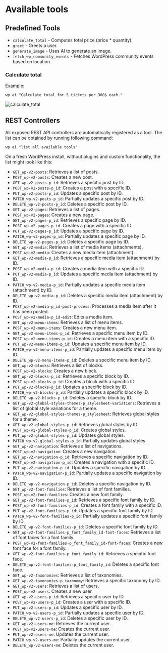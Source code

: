 # Available tools

## Predefined Tools

- `calculate_total` - Computes total price (price * quantity).
- `greet` - Greets a user.
- `generate_image` - Uses AI to generate an image.
- `fetch_wp_community_events` - Fetches WordPress community events based on location.

### Calculate total

Example:

```
wp ai "Calculate total for 5 tickets per 300$ each."
```
![calculate_total](./assets/calculate_total.gif)

## REST Controllers

All exposed REST API controllers are automatically registered as a tool. The list can be obtained by running following command:

```
wp ai "list all available tools"
```

On a fresh WordPress install, without plugins and custom functionality, the list might look like this:

- `GET_wp-v2-posts`: Retrieves a list of posts.
- `POST_wp-v2-posts`: Creates a new post.
- `GET_wp-v2-posts-p_id`: Retrieves a specific post by ID.
- `POST_wp-v2-posts-p_id`: Creates a post with a specific ID.
- `PUT_wp-v2-posts-p_id`: Updates a specific post by ID.
- `PATCH_wp-v2-posts-p_id`: Partially updates a specific post by ID.
- `DELETE_wp-v2-posts-p_id`: Deletes a specific post by ID.
- `GET_wp-v2-pages`: Retrieves a list of pages.
- `POST_wp-v2-pages`: Creates a new page.
- `GET_wp-v2-pages-p_id`: Retrieves a specific page by ID.
- `POST_wp-v2-pages-p_id`: Creates a page with a specific ID.
- `PUT_wp-v2-pages-p_id`: Updates a specific page by ID.
- `PATCH_wp-v2-pages-p_id`: Partially updates a specific page by ID.
- `DELETE_wp-v2-pages-p_id`: Deletes a specific page by ID.
- `GET_wp-v2-media`: Retrieves a list of media items (attachments).
- `POST_wp-v2-media`: Creates a new media item (attachment).
- `GET_wp-v2-media-p_id`: Retrieves a specific media item (attachment) by ID.
- `POST_wp-v2-media-p_id`: Creates a media item with a specific ID.
- `PUT_wp-v2-media-p_id`: Updates a specific media item (attachment) by ID.
- `PATCH_wp-v2-media-p_id`: Partially updates a specific media item (attachment) by ID.
- `DELETE_wp-v2-media-p_id`: Deletes a specific media item (attachment) by ID.
- `POST_wp-v2-media-p_id-post-process`: Processes a media item after it has been posted.
- `POST_wp-v2-media-p_id-edit`: Edits a media item.
- `GET_wp-v2-menu-items`: Retrieves a list of menu items.
- `POST_wp-v2-menu-items`: Creates a new menu item.
- `GET_wp-v2-menu-items-p_id`: Retrieves a specific menu item by ID.
- `POST_wp-v2-menu-items-p_id`: Creates a menu item with a specific ID.
- `PUT_wp-v2-menu-items-p_id`: Updates a specific menu item by ID.
- `PATCH_wp-v2-menu-items-p_id`: Partially updates a specific menu item by ID.
- `DELETE_wp-v2-menu-items-p_id`: Deletes a specific menu item by ID.
- `GET_wp-v2-blocks`: Retrieves a list of blocks.
- `POST_wp-v2-blocks`: Creates a new block.
- `GET_wp-v2-blocks-p_id`: Retrieves a specific block by ID.
- `POST_wp-v2-blocks-p_id`: Creates a block with a specific ID.
- `PUT_wp-v2-blocks-p_id`: Updates a specific block by ID.
- `PATCH_wp-v2-blocks-p_id`: Partially updates a specific block by ID.
- `DELETE_wp-v2-blocks-p_id`: Deletes a specific block by ID.
- `GET_wp-v2-global-styles-themes-p_stylesheet-variations`: Retrieves a list of global style variations for a theme.
- `GET_wp-v2-global-styles-themes-p_stylesheet`: Retrieves global styles for a theme.
- `GET_wp-v2-global-styles-p_id`: Retrieves global styles by ID.
- `POST_wp-v2-global-styles-p_id`: Creates global styles.
- `PUT_wp-v2-global-styles-p_id`: Updates global styles.
- `PATCH_wp-v2-global-styles-p_id`: Partially updates global styles.
- `GET_wp-v2-navigation`: Retrieves a list of navigations.
- `POST_wp-v2-navigation`: Creates a new navigation.
- `GET_wp-v2-navigation-p_id`: Retrieves a specific navigation by ID.
- `POST_wp-v2-navigation-p_id`: Creates a navigation with a specific ID.
- `PUT_wp-v2-navigation-p_id`: Updates a specific navigation by ID.
- `PATCH_wp-v2-navigation-p_id`: Partially updates a specific navigation by ID.
- `DELETE_wp-v2-navigation-p_id`: Deletes a specific navigation by ID.
- `GET_wp-v2-font-families`: Retrieves a list of font families.
- `POST_wp-v2-font-families`: Creates a new font family.
- `GET_wp-v2-font-families-p_id`: Retrieves a specific font family by ID.
- `POST_wp-v2-font-families-p_id`: Creates a font family with a specific ID.
- `PUT_wp-v2-font-families-p_id`: Updates a specific font family by ID.
- `PATCH_wp-v2-font-families-p_id`: Partially updates a specific font family by ID.
- `DELETE_wp-v2-font-families-p_id`: Deletes a specific font family by ID.
- `GET_wp-v2-font-families-p_font_family_id-font-faces`: Retrieves a list of font faces for a font family.
- `POST_wp-v2-font-families-p_font_family_id-font-faces`: Creates a new font face for a font family.
- `GET_wp-v2-font-families-p_font_family_id`: Retrieves a specific font face.
- `DELETE_wp-v2-font-families-p_font_family_id`: Deletes a specific font face.
- `GET_wp-v2-taxonomies`: Retrieves a list of taxonomies.
- `GET_wp-v2-taxonomies-p_taxonomy`: Retrieves a specific taxonomy by ID.
- `GET_wp-v2-users`: Retrieves a list of users.
- `POST_wp-v2-users`: Creates a new user.
- `GET_wp-v2-users-p_id`: Retrieves a specific user by ID.
- `POST_wp-v2-users-p_id`: Creates a user with a specific ID.
- `PUT_wp-v2-users-p_id`: Updates a specific user by ID.
- `PATCH_wp-v2-users-p_id`: Partially updates a specific user by ID.
- `DELETE_wp-v2-users-p_id`: Deletes a specific user by ID.
- `GET_wp-v2-users-me`: Retrieves the current user.
- `POST_wp-v2-users-me`: Creates the current user.
- `PUT_wp-v2-users-me`: Updates the current user.
- `PATCH_wp-v2-users-me`: Partially updates the current user.
- `DELETE_wp-v2-users-me`: Deletes the current user.


